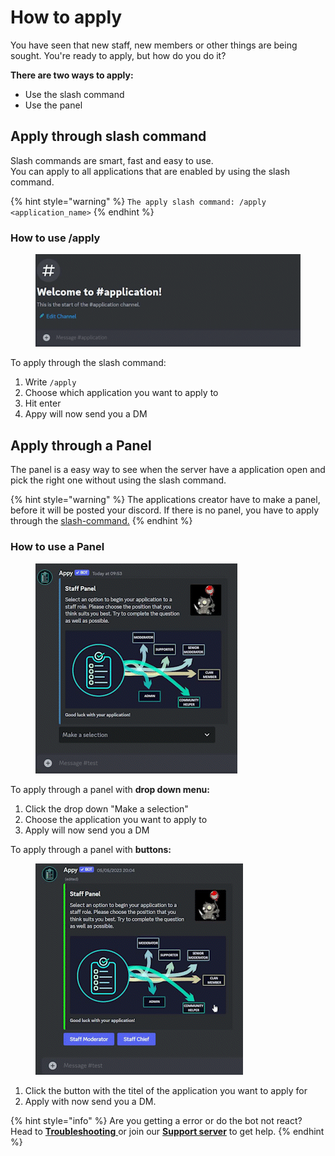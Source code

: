 # How to apply

You have seen that new staff, new members or other things are being sought. You're ready to apply, but how do you do it?

**There are two ways to apply:**

* Use the slash command
* Use the panel

## Apply through slash command

Slash commands are smart, fast and easy to use.\
You can apply to all applications that are enabled by using the slash command.

{% hint style="warning" %}
`The apply slash command: /apply <application_name>`
{% endhint %}

### How to use /apply

<figure><img src="../../.gitbook/assets/Slash command New GIF.gif" alt=""><figcaption></figcaption></figure>

To apply through the slash command:&#x20;

1. Write `/apply`
2. Choose which application you want to apply to
3. Hit enter
4. Appy will now send you a DM

## Apply through a Panel

The panel is a easy way to see when the server have a application open and pick the right one without using the slash command.&#x20;

{% hint style="warning" %}
The applications creator have to make a panel, before it will be posted your discord. If there is no panel, you have to apply through the [slash-command.](how-to-apply.md#apply-through-slash-command)&#x20;
{% endhint %}

### How to use a Panel

<figure><img src="../../.gitbook/assets/Appy Panel New Gif.gif" alt=""><figcaption></figcaption></figure>

To apply through a panel with **drop down menu:**&#x20;

1. Click the drop down "Make a selection"
2. Choose the application you want to apply to
3. Apply will now send you a DM

To apply through a panel with **buttons:**

<figure><img src="../../.gitbook/assets/Apply Panel Button.gif" alt=""><figcaption></figcaption></figure>

1. Click the button with the titel of the application you want to apply for
2. Apply with now send you a DM.

{% hint style="info" %}
Are you getting a error or do the bot not react? Head to [**Troubleshooting** ](../../resources/troubleshooting/)or join our [**Support server**](https://discord.com/invite/bDmc55c6zY) to get help.&#x20;
{% endhint %}
